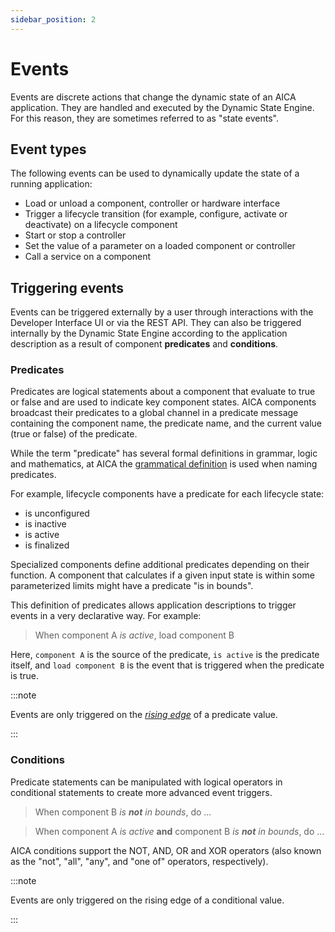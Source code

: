 ```yaml
---
sidebar_position: 2
---
```


# Events

Events are discrete actions that change the dynamic state of an AICA application. They are handled and executed by the
Dynamic State Engine. For this reason, they are sometimes referred to as "state events".

## Event types

The following events can be used to dynamically update the state of a running application:

- Load or unload a component, controller or hardware interface
- Trigger a lifecycle transition (for example, configure, activate or deactivate) on a lifecycle component
- Start or stop a controller
- Set the value of a parameter on a loaded component or controller
- Call a service on a component

## Triggering events

Events can be triggered externally by a user through interactions with the Developer Interface UI or via the REST API.
They can also be triggered internally by the Dynamic State Engine according to the application description as a result
of component **predicates** and **conditions**.

### Predicates

Predicates are logical statements about a component that evaluate to true or false and are used to indicate key
component states. AICA components broadcast their predicates to a global channel in a predicate message containing the
component name, the predicate name, and the current value (true or false) of the predicate.

While the term "predicate" has several formal definitions in grammar, logic and mathematics, at AICA the [grammatical
definition](https://en.wikipedia.org/wiki/Predicate_(grammar)) is used when naming predicates.

For example, lifecycle components have a predicate for each lifecycle state:

- is unconfigured
- is inactive
- is active
- is finalized

Specialized components define additional predicates depending on their function. A component that calculates if a given
input state is within some parameterized limits might have a predicate "is in bounds".

This definition of predicates allows application descriptions to trigger events in a very declarative way. For example:
> When component A _is active_, load component B

Here, `component A` is the source of the predicate, `is active` is the predicate itself, and `load component B` is the
event that is triggered when the predicate is true.

:::note

Events are only triggered on the [_rising edge_](https://en.wikipedia.org/wiki/Signal_edge) of a predicate value.

:::

### Conditions

Predicate statements can be manipulated with logical operators in conditional statements to create more advanced event
triggers.

> When component B _is **not** in bounds_, do ...

> When component A _is active_ **and** component B _is **not** in bounds_, do ...

AICA conditions support the NOT, AND, OR and XOR operators (also known as the "not", "all", "any", and "one of"
operators, respectively).

:::note

Events are only triggered on the rising edge of a conditional value.

:::